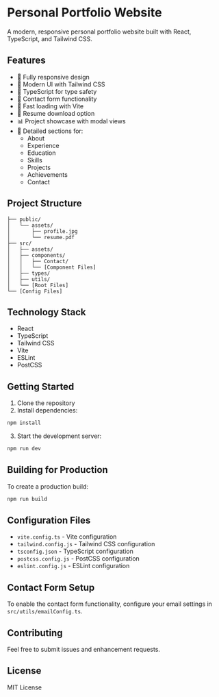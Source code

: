 # Personal Portfolio Website

A modern, responsive personal portfolio website built with React, TypeScript, and Tailwind CSS.

## Features

- 📱 Fully responsive design
- 🎨 Modern UI with Tailwind CSS
- 📝 TypeScript for type safety
- 📧 Contact form functionality
- 🚀 Fast loading with Vite
- 📄 Resume download option
- 📊 Project showcase with modal views
- 💼 Detailed sections for:
  - About
  - Experience
  - Education
  - Skills
  - Projects
  - Achievements
  - Contact

## Project Structure

```
├── public/
│   └── assets/
│       ├── profile.jpg
│       └── resume.pdf
├── src/
│   ├── assets/
│   ├── components/
│   │   ├── Contact/
│   │   └── [Component Files]
│   ├── types/
│   ├── utils/
│   └── [Root Files]
└── [Config Files]
```

## Technology Stack

- React
- TypeScript
- Tailwind CSS
- Vite
- ESLint
- PostCSS

## Getting Started

1. Clone the repository
2. Install dependencies:
```bash
npm install
```
3. Start the development server:
```bash
npm run dev
```

## Building for Production

To create a production build:

```bash
npm run build
```

## Configuration Files

- `vite.config.ts` - Vite configuration
- `tailwind.config.js` - Tailwind CSS configuration
- `tsconfig.json` - TypeScript configuration
- `postcss.config.js` - PostCSS configuration
- `eslint.config.js` - ESLint configuration

## Contact Form Setup

To enable the contact form functionality, configure your email settings in `src/utils/emailConfig.ts`.

## Contributing

Feel free to submit issues and enhancement requests.

## License

MIT License
